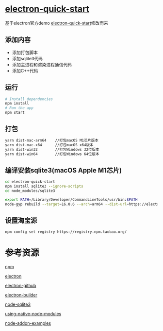 # [electron-quick-start](https://git.yixindev.net/kongpf/electron-quick-start)
基于electron官方demo [electron-quick-start](https://github.com/electron/electron-quick-start)修改而来
## 添加内容
- 添加打包脚本
- 添加sqlite3代码
- 添加主进程和渲染进程通信代码
- 添加C++代码

## 运行
```bash
# Install dependencies
npm install
# Run the app
npm start
```
## 打包
```bash
yarn dist-mac-arm64    //打包macOS M1芯片版本
yarn dist-mac-x64      //打包macOS x64版本
yarn dist-win32        //打包Windows 32位版本
yarn dist-win64        //打包Windows 64位版本
```
## 编译安装sqlite3(macOS Apple M1芯片)
```bash
cd electron-quick-start
npm install sqlite3 --ignore-scripts
cd node_modules/sqlite3

export PATH=/Library/Developer/CommandLineTools/usr/bin:$PATH
node-gyp rebuild --target=16.0.6 --arch=arm64 --dist-url=https://electronjs.org/headers --module_name=node_sqlite3 --module_path=./lib/binding/napi-v3-darwin-arm64
```

## 设置淘宝源
```bash
npm config set registry https://registry.npm.taobao.org/
```

# 参考资源

[npm](https://www.npmjs.com)

[electron](https://www.electronjs.org)

[electron-github](https://github.com/electron)

[electron-builder](https://github.com/electron-userland/electron-builder)

[node-sqlite3](https://github.com/mapbox/node-sqlite3)

[using-native-node-modules](https://www.electronjs.org/docs/latest/tutorial/using-native-node-modules)

[node-addon-examples](https://github.com/nodejs/node-addon-examples)

